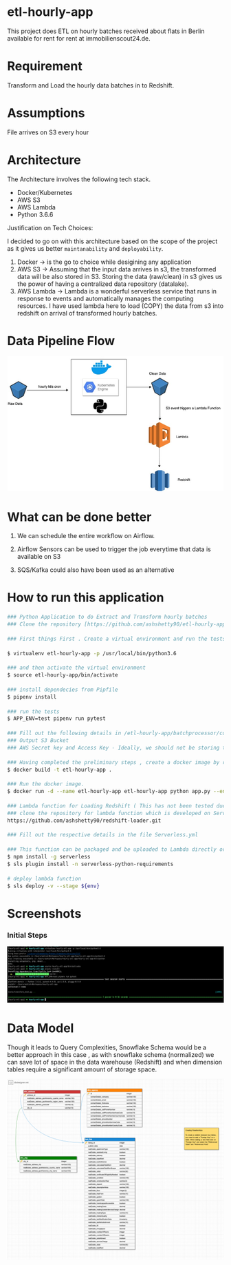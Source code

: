 # etl-hourly-app

This project does ETL on hourly batches received about flats in Berlin available for rent 
for rent at immobilienscout24.de.

# Requirement

Transform and Load the hourly data batches in to Redshift.

# Assumptions

File arrives on S3 every hour

# Architecture 

The Architecture involves the following tech stack.

- Docker/Kubernetes
- AWS S3
- AWS Lambda
- Python 3.6.6

Justification on Tech Choices:

I decided to go on with this architecture based on the scope of the project as it gives us better `maintanability` and `deployability`.

 1. Docker -> is the go to choice while desigining any application 
 2. AWS S3 -> Assuming that the input data arrives in s3, the transformed data will be also stored in S3. Storing the data (raw/clean) in s3 gives us the power of having a centralized data repository (datalake).
 3. AWS Lambda -> Lambda is a wonderful serverless service that runs in response to events and automatically manages the computing resources. I have used lambda here to load (COPY) the data from s3 into redshift on arrival of transformed hourly batches.
 
# Data Pipeline Flow

![ARCHITECTURE DIAGRAM](https://github.com/ashshetty90/etl-hourly-app/blob/master/blob/master/images/architecture.jpg)


# What can be done better
1. We can schedule the entire workflow on Airflow.

2. Airflow Sensors can be used to trigger the job everytime that data is available on S3

3. SQS/Kafka could also have been used as an alternative



# How to run this application

```sh
### Python Application to do Extract and Transform hourly batches
### Clone the repository [https://github.com/ashshetty90/etl-hourly-app.git]

### First things First . Create a virtual environment and run the tests to make sure we are all set

$ virtualenv etl-hourly-app -p /usr/local/bin/python3.6
    
### and then activate the virtual environment
$ source etl-hourly-app/bin/activate

### install dependecies from Pipfile
$ pipenv install

### run the tests
$ APP_ENV=test pipenv run pytest

### Fill out the following details in /etl-hourly-app/batchprocessor/config/ for respective environments
### Output S3 Bucket
### AWS Secret key and Access Key - Ideally, we should not be storing the credentials in the applications as it not secure and should be using IAM roles 

### Having completed the preliminary steps , create a docker image by running the following command.
$ docker build -t etl-hourly-app .

### Run the docker image.
$ docker run -d --name etl-hourly-app etl-hourly-app python app.py --env=production

### Lambda function for Loading Redshift ( This has not been tested due to time constraints)
### clone the repository for lambda function which is developed on Serverless Framework.
https://github.com/ashshetty90/redshift-loader.git

### Fill out the respective details in the file Serverless.yml

### This function can be packaged and be uploaded to Lambda directly or via s3 or via Serverless commands
$ npm install -g serverless
$ sls plugin install -n serverless-python-requirements

# deploy lambda function
$ sls deploy -v --stage ${env}

```

# Screenshots

### Initial Steps

![INITIAL STEPS](https://github.com/ashshetty90/etl-hourly-app/blob/master/blob/master/images/initial-setup.png)



# Data Model

Though it leads to Query Complexities, Snowflake Schema would be a better approach in this case , as with snowflake schema (normalized) we can save lot of space in the data warehouse (Redshift) and when dimension tables require a significant amount of storage space. 

![TABLE RELATION](https://github.com/ashshetty90/etl-hourly-app/blob/master/blob/master/images/redshift-table-relation.png)
